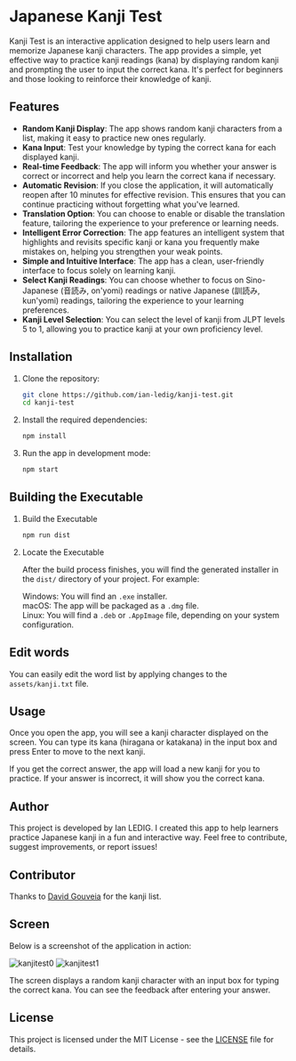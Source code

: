 # Japanese Kanji Test

Kanji Test is an interactive application designed to help users learn and memorize Japanese kanji characters. The app provides a simple, yet effective way to practice kanji readings (kana) by displaying random kanji and prompting the user to input the correct kana. It's perfect for beginners and those looking to reinforce their knowledge of kanji.

## Features

- **Random Kanji Display**: The app shows random kanji characters from a list, making it easy to practice new ones regularly.
- **Kana Input**: Test your knowledge by typing the correct kana for each displayed kanji.
- **Real-time Feedback**: The app will inform you whether your answer is correct or incorrect and help you learn the correct kana if necessary.
- **Automatic Revision**: If you close the application, it will automatically reopen after 10 minutes for effective revision. This ensures that you can continue practicing without forgetting what you've learned.
- **Translation Option**: You can choose to enable or disable the translation feature, tailoring the experience to your preference or learning needs.
- **Intelligent Error Correction**: The app features an intelligent system that highlights and revisits specific kanji or kana you frequently make mistakes on, helping you strengthen your weak points.
- **Simple and Intuitive Interface**: The app has a clean, user-friendly interface to focus solely on learning kanji.
- **Select Kanji Readings**: You can choose whether to focus on Sino-Japanese (音読み, on'yomi) readings or native Japanese (訓読み, kun'yomi) readings, tailoring the experience to your learning preferences.
- **Kanji Level Selection**: You can select the level of kanji from JLPT levels 5 to 1, allowing you to practice kanji at your own proficiency level.

## Installation

1. Clone the repository:

   ```bash
   git clone https://github.com/ian-ledig/kanji-test.git
   cd kanji-test
   ```

2. Install the required dependencies:

    ```bash
    npm install
    ```

3. Run the app in development mode:

    ```bash
    npm start
    ```

## Building the Executable

1. Build the Executable

    ```bash
    npm run dist
    ```

2. Locate the Executable

    After the build process finishes, you will find the generated installer in the `dist/` directory of your project. For example:  

    Windows: You will find an `.exe` installer.  
    macOS: The app will be packaged as a `.dmg` file.  
    Linux: You will find a `.deb` or `.AppImage` file, depending on your system configuration.

## Edit words

You can easily edit the word list by applying changes to the `assets/kanji.txt` file.

## Usage

Once you open the app, you will see a kanji character displayed on the screen. You can type its kana (hiragana or katakana) in the input box and press Enter to move to the next kanji.

If you get the correct answer, the app will load a new kanji for you to practice. If your answer is incorrect, it will show you the correct kana.

## Author

This project is developed by Ian LEDIG. I created this app to help learners practice Japanese kanji in a fun and interactive way. Feel free to contribute, suggest improvements, or report issues!

## Contributor

Thanks to [David Gouveia](https://github.com/davidluzgouveia) for the kanji list.

## Screen

Below is a screenshot of the application in action:

![kanjitest0](https://github.com/user-attachments/assets/a0e41fb7-b08a-4d98-bafe-4f69d70e39b9)
![kanjitest1](https://github.com/user-attachments/assets/0a53c660-5e96-412f-872c-f6b62d79743b)

The screen displays a random kanji character with an input box for typing the correct kana. You can see the feedback after entering your answer.

## License
This project is licensed under the MIT License - see the [LICENSE](https://github.com/ian-ledig/kanji-test/blob/master/LISENCE) file for details.

